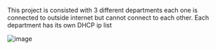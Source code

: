 This project is consisted with 3 different departments each one is connected to outside internet but cannot connect to each other. Each department has its own DHCP ip list

![image](https://github.com/xflasar/CiscoPacketTracerLabs/assets/48999474/630101ee-fd69-4b10-9bbb-e799c622e4d9)
